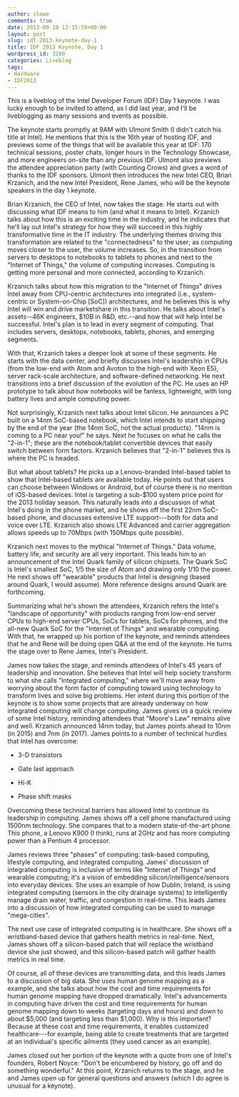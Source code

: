 ```yaml
---
author: slowe
comments: true
date: 2013-09-10 12:15:59+00:00
layout: post
slug: idf-2013-keynote-day-1
title: IDF 2013 Keynote, Day 1
wordpress_id: 3280
categories: Liveblog
tags:
- Hardware
- IDF2013
---
```


This is a liveblog of the Intel Developer Forum (IDF) Day 1 keynote. I was lucky enough to be invited to attend, as I did last year, and I'll be liveblogging as many sessions and events as possible.

The keynote starts promptly at 9AM with Ulmont Smith (I didn't catch his title at Intel). He mentions that this is the 16th year of hosting IDF, and previews some of the things that will be available this year at IDF: 170 technical sessions, poster chats, longer hours in the Technology Showcase, and more engineers on-site than any previous IDF. Ulmont also previews the attendee appreciation party (with Counting Crows) and gives a word of thanks to the IDF sponsors. Ulmont then introduces the new Intel CEO, Brian Krzanich, and the new Intel President, Rene James, who will be the keynote speakers in the day 1 keynote.

Brian Krzanich, the CEO of Intel, now takes the stage. He starts out with discussing what IDF means to him (and what it means to Intel). Krzanich talks about how this is an exciting time in the industry, and he indicates that he'll lay out Intel's strategy for how they will succeed in this highly transformative time in the IT industry. The underlying themes driving this transformation are related to the "connectedness" to the user; as computing moves closer to the user, the volume increases. So, in the transition from servers to desktops to notebooks to tablets to phones and next to the "Internet of Things," the volume of computing increases. Computing is getting more personal and more connected, according to Krzanich.

Krzanich talks about how this migration to the "Internet of Things" drives Intel away from CPU-centric architectures into integrated (i.e., system-centric or System-on-Chip [SoC]) architectures, and he believes this is why Intel will win and drive marketshare in this transition. He talks about Intel's assets--46K engineers, $10B in R&D, etc.--and how that will help Intel be successful. Intel's plan is to lead in every segment of computing. That includes servers, desktops, notebooks, tablets, phones, and emerging segments.

With that, Krzanich takes a deeper look at some of these segments. He starts with the data center, and briefly discusses Intel's leadership in CPUs (from the low-end with Atom and Avoton to the high-end with Xeon E5), server rack-scale architecture, and software-defined networking. He next transitions into a brief discussion of the evolution of the PC. He uses an HP prototype to talk about how notebooks will be fanless, lightweight, with long battery lives and ample computing power.

Not surprisingly, Krzanich next talks about Intel silicon. He announces a PC built on a 14nm SoC-based notebook, which Intel intends to start shipping by the end of the year (the 14nm SoC, not the actual products). "14nm is coming to a PC near you!" he says. Next he focuses on what he calls the "2-in-1"; these are the notebook/tablet convertible devices that easily switch between form factors. Krzanich believes that "2-in-1" believes this is where the PC is headed.

But what about tablets? He picks up a Lenovo-branded Intel-based tablet to show that Intel-based tablets are available today. He points out that users can choose between Windows or Android, but of course there is no mention of iOS-based devices. Intel is targeting a sub-$100 system price point for the 2013 holiday season. This naturally leads into a discussion of what Intel's doing in the phone market, and he shows off the first 22nm SoC-based phone, and discusses extensive LTE support---both for data and voice over LTE. Krzanich also shows LTE Advanced and carrier aggregation allows speeds up to 70Mbps (with 150Mbps quite possible).

Krzanich next moves to the mythical "Internet of Things." Data volume, battery life, and security are all very important. This leads him to an announcement of the Intel Quark family of silicon chipsets. The Quark SoC is Intel's smallest SoC, 1/5 the size of Atom and drawing only 1/10 the power. He next shows off "wearable" products that Intel is designing (based around Quark, I would assume). More reference designs around Quark are forthcoming.

Summarizing what he's shown the attendees, Krzanich refers the Intel's "landscape of opportunity" with products ranging from low-end server CPUs to high-end server CPUs, SoCs for tablets, SoCs for phones, and the all-new Quark SoC for the "Internet of Things" and wearable computing. With that, he wrapped up his portion of the keynote, and reminds attendees that he and Rene will be doing open Q&A at the end of the keynote. He turns the stage over to Rene James, Intel's President.

James now takes the stage, and reminds attendees of Intel's 45 years of leadership and innovation. She believes that Intel will help society transform to what she calls "integrated computing," where we'll move away from worrying about the form factor of computing toward using technology to transform lives and solve big problems. Her intent during this portion of the keynote is to show some projects that are already underway on how integrated computing will change computing. James gives us a quick review of some Intel history, reminding attendees that "Moore's Law" remains alive and well. Krzanich announced 14nm today, but James points ahead to 10nm (in 2015) and 7nm (in 2017). James points to a number of technical hurdles that Intel has overcome:

* 3-D transistors

* Gate last approach

* Hi-K

* Phase shift masks

Overcoming these technical barriers has allowed Intel to continue its leadership in computing. James shows off a cell phone manufactured using 1500nm technology. She compares that to a modern state-of-the-art phone. This phone, a Lenovo K900 (I think), runs at 2GHz and has more computing power than a Pentium 4 processor.

James reviews three "phases" of computing: task-based computing, lifestyle computing, and integrated computing. James' discussion of integrated computing is inclusive of terms like "Internet of Things" and wearable computing; it's a vision of embedding silicon/intelligence/sensors into everyday devices. She uses an example of how Dublin, Ireland, is using integrated computing (sensors in the city drainage systems) to intelligently manage drain water, traffic, and congestion in real-time. This leads James into a discussion of how integrated computing can be used to manage "mega-cities".

The next use case of integrated computing is in healthcare. She shows off a wristband-based device that gathers health metrics in real-time. Next, James shows off a silicon-based patch that will replace the wristband device she just showed, and this silicon-based patch will gather health metrics in real time.

Of course, all of these devices are transmitting data, and this leads James to a discussion of big data. She uses human genome mapping as a example, and she talks about how the cost and time requirements for human genome mapping have dropped dramatically. Intel's advancements in computing have driven the cost and time requirements for human genome mapping down to weeks (targeting days and hours) and down to about $5,000 (and targeting less than $1,000). Why is this important? Because at these cost and time requirements, it enables customized healthcare---for example, being able to create treatments that are targeted at an individual's specific ailments (they used cancer as an example).

James closed out her portion of the keynote with a quote from one of Intel's founders, Robert Noyce: "Don't be encumbered by history, go off and do something wonderful." At this point, Krzanich returns to the stage, and he and James open up for general questions and answers (which I do agree is unusual for a keynote).
